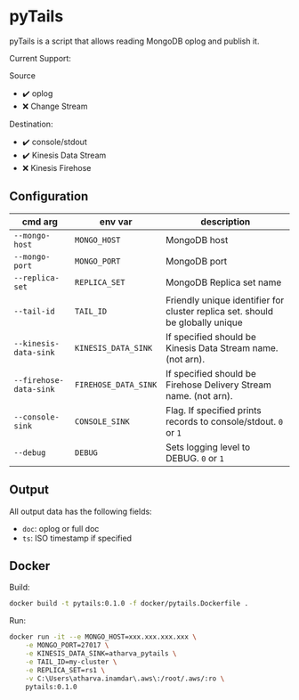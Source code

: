 # pyTails

pyTails is a script that allows reading MongoDB oplog and publish it.

Current Support:

Source
- :heavy_check_mark: oplog
- :x: Change Stream

Destination:
- :heavy_check_mark: console/stdout
- :heavy_check_mark: Kinesis Data Stream
- :x: Kinesis Firehose

## Configuration


| cmd arg | env var | description |
| ----- | ----- | ----- |
| `--mongo-host` | `MONGO_HOST` | MongoDB host|
| `--mongo-port` | `MONGO_PORT` | MongoDB port|
| `--replica-set` | `REPLICA_SET` | MongoDB Replica set name|
| `--tail-id` | `TAIL_ID` | Friendly unique identifier for cluster replica set. should be globally unique|
| `--kinesis-data-sink` | `KINESIS_DATA_SINK` | If specified should be Kinesis Data Stream name. (not arn). |
| `--firehose-data-sink` | `FIREHOSE_DATA_SINK` | If specified should be Firehose Delivery Stream name. (not arn). |
| `--console-sink` | `CONSOLE_SINK` | Flag. If specified prints records to console/stdout. `0` or `1` |
| `--debug` | `DEBUG` | Sets logging level to DEBUG. `0` or `1` |

## Output
All output data has the following fields:

- `doc`: oplog or full doc
- `ts`: ISO timestamp if specified

## Docker

Build:
```bash
docker build -t pytails:0.1.0 -f docker/pytails.Dockerfile .
```

Run:
```bash
docker run -it --e MONGO_HOST=xxx.xxx.xxx.xxx \
    -e MONGO_PORT=27017 \
    -e KINESIS_DATA_SINK=atharva_pytails \
    -e TAIL_ID=my-cluster \
    -e REPLICA_SET=rs1 \
    -v C:\Users\atharva.inamdar\.aws\:/root/.aws/:ro \
    pytails:0.1.0
```
